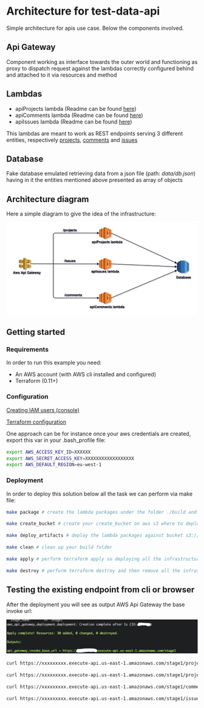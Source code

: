 # Architecture for test-data-api

Simple architecture for apis use case. Below the components involved.

## Api Gateway
Component working as interface towards the outer world and functioning as proxy to dispatch request against the lambdas correctly configured behind and attached to it via resources and method

## Lambdas
- apiProjects lambda (Readme can be found [here](docs-images/api-projects/README.md))
- apiComments lambda (Readme can be found [here](docs-images/api-comments/README.md))
- apiIssues lambda (Readme can be found [here](docs-images/api-issues/README.md))

This lambdas are meant to work as REST endpoints serving 3 different entities, respectively [projects](data/README.md##projects), [comments](data/README.md##comments) and [issues](data/README.md##issues)

## Database
Fake database emulated retrieving data from a json file (path: *data/db.json*) having in it the entities mentioned above presented as array of objects


## Architecture diagram
Here a simple diagram to give the idea of the infrastructure:

![Architecture Diagram](docs-images/architectureDiagram_01.png)


## Getting started

### Requirements

In order to run this example you need:
- An AWS account (with AWS cli installed and configured)
- Terraform (0.11+)

### Configuration

[Creating IAM users (console)](https://docs.aws.amazon.com/IAM/latest/UserGuide/id_users_create.html#id_users_create_console)

[Terraform configuration](https://registry.terraform.io/providers/hashicorp/aws/latest/docs#authentication)

One approach can be for instance once your aws credentials are created, export this var in your .bash_profile file:

```bash
export AWS_ACCESS_KEY_ID=XXXXXX
export AWS_SECRET_ACCESS_KEY=XXXXXXXXXXXXXXXXXX
export AWS_DEFAULT_REGION=eu-west-1
```

### Deployment
In order to deploy this solution below all the task we can perform via make file:

```bash
make package # create the lambda packages under the folder ./build and respectively `api-projects.zip`, `api-comments.zip`, `api-issues.zip`
```

```bash
make create_bucket # create your create_bucket on aws s3 where to deploy your lambda's artifact code
```

```bash
make deploy_artifacts # deploy the lambda packages against bucket s3://artifact-lamdas
```

```bash
make clean # clean up your build folder
```

```bash
make apply # perform terraform apply so deploying all the infrastructure
```

```bash
make destroy # perform terraform destroy and then remove all the infrastructure
```

## Testing the existing endpoint from cli or browser

After the deployment you will see as output AWS Api Gateway the base invoke url:

![Architecture Diagram](docs-images/deploy_screenshot_1.png)

```bash
curl https://xxxxxxxxx.execute-api.us-east-1.amazonaws.com/stage1/projects
```

```bash
curl https://xxxxxxxxx.execute-api.us-east-1.amazonaws.com/stage1/projects/1/comments
```

```bash
curl https://xxxxxxxxx.execute-api.us-east-1.amazonaws.com/stage1/comments
```

```bash
curl https://xxxxxxxxx.execute-api.us-east-1.amazonaws.com/stage1/issues
```

